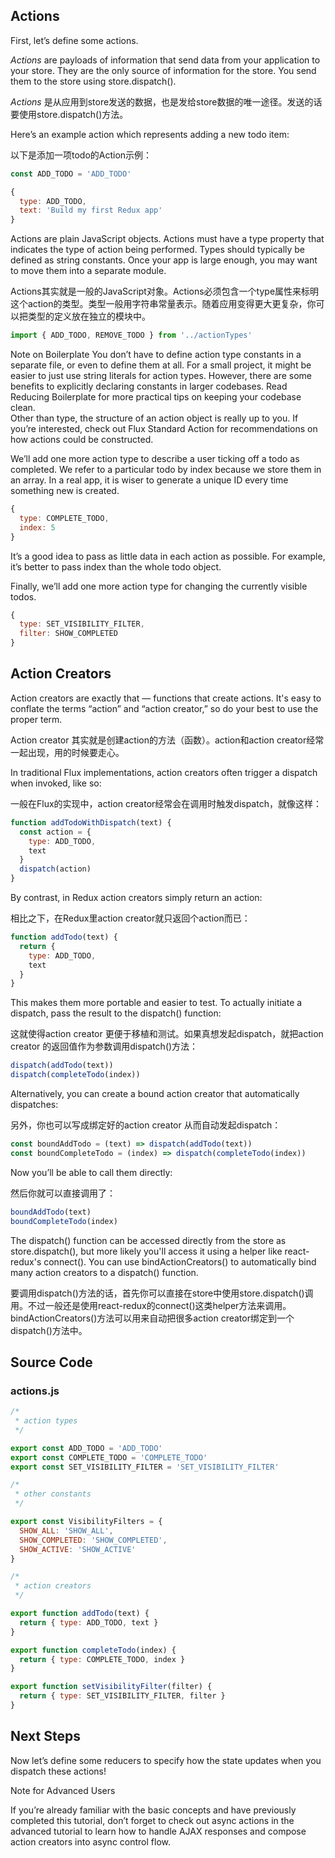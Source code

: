## Actions
First, let’s define some actions.

*Actions* are payloads of information that send data from your application to your store. They are the only source of information for the store. You send them to the store using store.dispatch().

*Actions* 是从应用到store发送的数据，也是发给store数据的唯一途径。发送的话要使用store.dispatch()方法。

Here’s an example action which represents adding a new todo item:

以下是添加一项todo的Action示例：

```JavaScript
const ADD_TODO = 'ADD_TODO'
```

```JavaScript
{
  type: ADD_TODO,
  text: 'Build my first Redux app'
}
```

Actions are plain JavaScript objects. Actions must have a type property that indicates the type of action being performed. Types should typically be defined as string constants. Once your app is large enough, you may want to move them into a separate module.

Actions其实就是一般的JavaScript对象。Actions必须包含一个type属性来标明这个action的类型。类型一般用字符串常量表示。随着应用变得更大更复杂，你可以把类型的定义放在独立的模块中。

```JavaScript
import { ADD_TODO, REMOVE_TODO } from '../actionTypes'
```

Note on Boilerplate
You don’t have to define action type constants in a separate file, or even to define them at all. For a small project, it might be easier to just use string literals for action types. However, there are some benefits to explicitly declaring constants in larger codebases. Read Reducing Boilerplate for more practical tips on keeping your codebase clean.  
Other than type, the structure of an action object is really up to you. If you’re interested, check out Flux Standard Action for recommendations on how actions could be constructed.

We’ll add one more action type to describe a user ticking off a todo as completed. We refer to a particular todo by index because we store them in an array. In a real app, it is wiser to generate a unique ID every time something new is created.

```JavaScript
{
  type: COMPLETE_TODO,
  index: 5
}
```

It’s a good idea to pass as little data in each action as possible. For example, it’s better to pass index than the whole todo object.

Finally, we’ll add one more action type for changing the currently visible todos.

```JavaScript
{
  type: SET_VISIBILITY_FILTER,
  filter: SHOW_COMPLETED
}
```

## Action Creators

Action creators are exactly that — functions that create actions. It's easy to conflate the terms “action” and “action creator,” so do your best to use the proper term.

Action creator 其实就是创建action的方法（函数）。action和action creator经常一起出现，用的时候要走心。

In traditional Flux implementations, action creators often trigger a dispatch when invoked, like so:

一般在Flux的实现中，action creator经常会在调用时触发dispatch，就像这样：

```JavaScript
function addTodoWithDispatch(text) {
  const action = {
    type: ADD_TODO,
    text
  }
  dispatch(action)
}
```

By contrast, in Redux action creators simply return an action:

相比之下，在Redux里action creator就只返回个action而已：

```JavaScript
function addTodo(text) {
  return {
    type: ADD_TODO,
    text
  }
}
```

This makes them more portable and easier to test. To actually initiate a dispatch, pass the result to the dispatch() function:

这就使得action creator 更便于移植和测试。如果真想发起dispatch，就把action creator 的返回值作为参数调用dispatch()方法：

```JavaScript
dispatch(addTodo(text))
dispatch(completeTodo(index))
```

Alternatively, you can create a bound action creator that automatically dispatches:

另外，你也可以写成绑定好的action creator 从而自动发起dispatch：

```JavaScript
const boundAddTodo = (text) => dispatch(addTodo(text))
const boundCompleteTodo = (index) => dispatch(completeTodo(index))
```

Now you’ll be able to call them directly:

然后你就可以直接调用了：

```JavaScript
boundAddTodo(text)
boundCompleteTodo(index)
```

The dispatch() function can be accessed directly from the store as store.dispatch(), but more likely you'll access it using a helper like react-redux's connect(). You can use bindActionCreators() to automatically bind many action creators to a dispatch() function.

要调用dispatch()方法的话，首先你可以直接在store中使用store.dispatch()调用。不过一般还是使用react-redux的connect()这类helper方法来调用。bindActionCreators()方法可以用来自动把很多action creator绑定到一个dispatch()方法中。

## Source Code

### actions.js

```JavaScript
/*
 * action types
 */

export const ADD_TODO = 'ADD_TODO'
export const COMPLETE_TODO = 'COMPLETE_TODO'
export const SET_VISIBILITY_FILTER = 'SET_VISIBILITY_FILTER'

/*
 * other constants
 */

export const VisibilityFilters = {
  SHOW_ALL: 'SHOW_ALL',
  SHOW_COMPLETED: 'SHOW_COMPLETED',
  SHOW_ACTIVE: 'SHOW_ACTIVE'
}

/*
 * action creators
 */

export function addTodo(text) {
  return { type: ADD_TODO, text }
}

export function completeTodo(index) {
  return { type: COMPLETE_TODO, index }
}

export function setVisibilityFilter(filter) {
  return { type: SET_VISIBILITY_FILTER, filter }
}
```

## Next Steps

Now let’s define some reducers to specify how the state updates when you dispatch these actions!

Note for Advanced Users

If you’re already familiar with the basic concepts and have previously completed this tutorial, don’t forget to check out async actions in the advanced tutorial to learn how to handle AJAX responses and compose action creators into async control flow.
